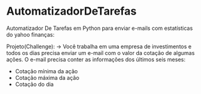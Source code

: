 # AutomatizadorDeTarefas
Automatizador De Tarefas em Python para enviar e-mails com estatísticas do yahoo finanças:

Projeto(Challenge):
-> Você trabalha em uma empresa de investimentos e todos os dias precisa enviar um e-mail com o
valor da cotação de algumas ações. O e-mail precisa conter as informações dos últimos seis meses:

- Cotação mínima da ação
- Cotação máxima da ação
- Cotação do dia
